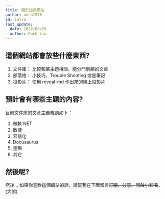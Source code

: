 ```yaml
---
title: 關於這個網站
author: ouch1978
id: intro
last_update:
  date: 2022/08/25
  author: Ouch Liu
---
```


## 這個網站都會放些什麼東西?

1. 文件庫： 比較和某主題相關、能分門別類的文章
2. 部落格： 小技巧、Trouble Shooting 或是筆記
3. 投影片： 使用 reveal-md 作出來的線上投影片

## 預計會有哪些主題的內容?

目前文件庫的文章主題規劃如下：

1. 微軟 NET
2. 敏捷
3. 容器化
4. Docusaurus
5. 塗鴨
6. 其它

## 然後呢?

然後... 如果你喜歡這個網站的話，請幫我在下面留言~~訂閱、分享、開啟小鈴噹~~。(大誤)
